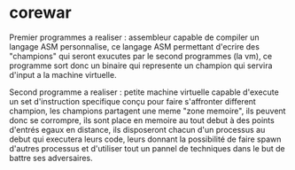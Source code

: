 # corewar

Premier programmes a realiser :
assembleur capable de compiler un langage ASM personnalise, ce langage ASM permettant d'ecrire des "champions" qui seront
exucutes par le second programmes (la vm), ce programme sort donc un binaire qui represente un champion qui servira
d'input a la machine virtuelle.

Second programme a realiser :
petite machine virtuelle capable d'execute un set d'instruction specifique conçu pour faire s'affronter different champion,
les champions partagent une meme "zone memoire", ils peuvent donc se corrompre, ils sont place en memoire au tout debut à des
points d'entrés egaux en distance, ils disposeront chacun d'un processus au debut qui executera leurs code, leurs donnant la
possibilité de faire spawn d'autres processus et d'utiliser tout un pannel de techniques dans le but de battre ses adversaires.

